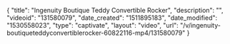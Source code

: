 {
    "title": "Ingenuity Boutique Teddy Convertible Rocker",
    "description": "",
    "videoid": "131580079",
    "date_created": "1511895183",
    "date_modified": "1530558023",
    "type": "captivate",
    "layout": "video",
    "url": "\/v\/ingenuity-boutiqueteddyconvertiblerocker-60822116-mp4\/131580079"
}